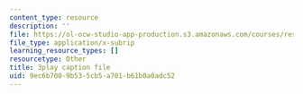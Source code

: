 ```yaml
---
content_type: resource
description: ''
file: https://ol-ocw-studio-app-production.s3.amazonaws.com/courses/res-9-003-brains-minds-and-machines-summer-course-summer-2015/9ec6b7009b535cb5a701b61b0a0adc52_fmmRyV9ObkU.vtt
file_type: application/x-subrip
learning_resource_types: []
resourcetype: Other
title: 3play caption file
uid: 9ec6b700-9b53-5cb5-a701-b61b0a0adc52
---
```

